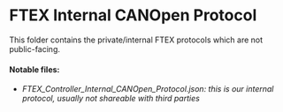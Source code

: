 # FTEX Internal CANOpen Protocol

This folder contains the private/internal FTEX protocols which are not public-facing.

#### Notable files:
- *FTEX_Controller_Internal_CANOpen_Protocol.json: this is our internal protocol, usually not shareable with third parties*
